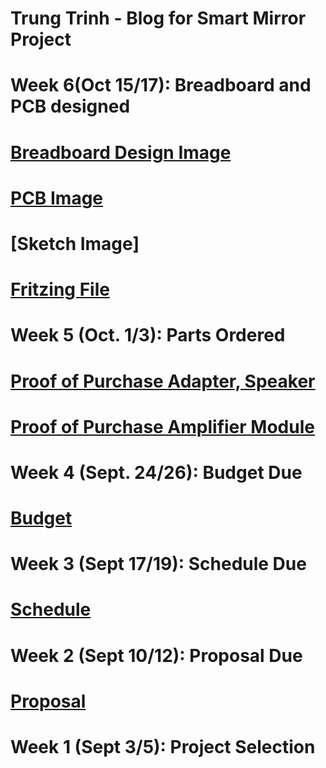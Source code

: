 # Trung Trinh - Blog for Smart Mirror Project

# Week 6(Oct 15/17): Breadboard and PCB designed
# [Breadboard Design Image](https://github.com/Trung28899/SmartMirror/blob/master/documentation/Final%20Design.png)
# [PCB Image](https://github.com/Trung28899/SmartMirror/blob/master/documentation/PCB%20back.jpg)
# [Sketch Image]
# [Fritzing File](https://github.com/Trung28899/SmartMirror/blob/master/documentation/Sketch.fzz)

# Week 5 (Oct. 1/3): Parts Ordered
# [Proof of Purchase Adapter, Speaker](https://github.com/Trung28899/SmartMirror/blob/master/documentation/Amplifier%20and%20Power%20Adapter.pdf)
# [Proof of Purchase Amplifier Module](https://github.com/Trung28899/SmartMirror/blob/master/documentation/Amplifier%20Board%20Module.pdf)

# Week 4 (Sept. 24/26): Budget Due
# [Budget](https://github.com/Trung28899/SmartMirror/blob/master/documentation/PartsForSmartMirror.xlsx)

# Week 3 (Sept 17/19): Schedule Due
# [Schedule](https://github.com/Trung28899/SmartMirror/blob/master/documentation/CENG317-schedule.mpp)

# Week 2 (Sept 10/12): Proposal Due
# [Proposal](https://github.com/Trung28899/SmartMirror/blob/master/documentation/CENG-317-Proposal-Official.xlsx)

# Week 1 (Sept 3/5): Project Selection
